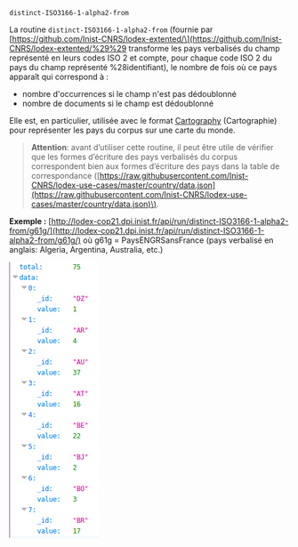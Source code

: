 ```
distinct-ISO3166-1-alpha2-from
```

La routine `distinct-ISO3166-1-alpha2-from` \(fournie par [https://github.com/Inist-CNRS/lodex-extented/\](https://github.com/Inist-CNRS/lodex-extented/%29%29 transforme les pays verbalisés du champ représenté en leurs codes ISO 2 et compte, pour chaque code ISO 2 du pays du champ représenté %28identifiant\), le nombre de fois où ce pays apparaît qui correspond à :

* nombre d'occurrences si le champ n'est pas dédoublonné
* nombre de documents si le champ est dédoublonné

Elle est, en particulier, utilisée avec le format [Cartography](/Administration/Modèle/Format/Cartography.md) \(Cartographie\) pour représenter les pays du corpus sur une carte du monde.

> **Attention**: avant d’utiliser cette routine, il peut être utile de vérifier que les formes d’écriture des pays verbalisés du corpus correspondent bien aux formes d’écriture des pays dans la table de correspondance \([https://raw.githubusercontent.com/Inist-CNRS/lodex-use-cases/master/country/data.json](https://raw.githubusercontent.com/Inist-CNRS/lodex-use-cases/master/country/data.json)\).

**Exemple :** [http://lodex-cop21.dpi.inist.fr/api/run/distinct-ISO3166-1-alpha2-from/g61g/](http://lodex-cop21.dpi.inist.fr/api/run/distinct-ISO3166-1-alpha2-from/g61g/) où g61g = PaysENGRSansFrance \(pays verbalisé en anglais: Algeria, Argentina, Australia, etc.\)

![Résultat JSON de la routine distinct-ISO3166-1-alpha2-from](/assets/RoutineDistinctISO31661Alpha2From.png)


